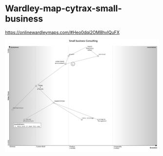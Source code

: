 # Wardley-map-cytrax-small-business

https://onlinewardleymaps.com/#Heo0dqi2OM8hvlQuFX

<img src="Small business Consulting.png">

